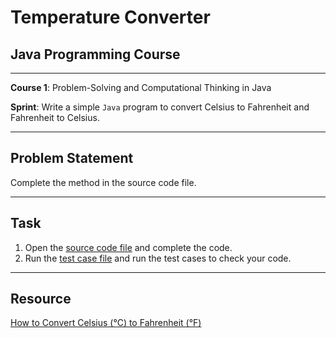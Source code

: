 # Temperature Converter

## Java Programming Course

---

**Course 1**: Problem-Solving and Computational Thinking in Java

**Sprint**: Write a simple `Java` program to convert Celsius to Fahrenheit and Fahrenheit to Celsius.

---

Problem Statement
---

Complete the method in the source code file.

---

Task
---

1. Open the [source code file](src/main/java/io/github/dbc/TemperatureConverter.java) and complete the code.
2. Run the [test case file](src/test/java/io/github/dbc/TemperatureConverterTest.java) and run the test cases to
   check your code.

---

Resource
---

[How to Convert Celsius (°C) to Fahrenheit (°F)](https://www.wikihow.com/Convert-Celsius-(%C2%B0C)-to-Fahrenheit-(%C2%B0F))